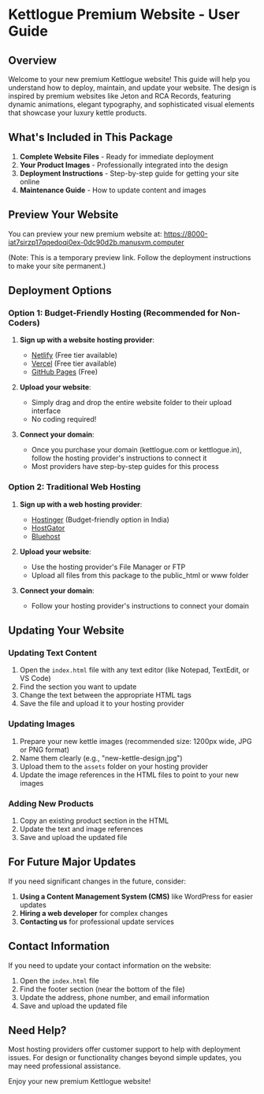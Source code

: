 # Kettlogue Premium Website - User Guide

## Overview

Welcome to your new premium Kettlogue website! This guide will help you understand how to deploy, maintain, and update your website. The design is inspired by premium websites like Jeton and RCA Records, featuring dynamic animations, elegant typography, and sophisticated visual elements that showcase your luxury kettle products.

## What's Included in This Package

1. **Complete Website Files** - Ready for immediate deployment
2. **Your Product Images** - Professionally integrated into the design
3. **Deployment Instructions** - Step-by-step guide for getting your site online
4. **Maintenance Guide** - How to update content and images

## Preview Your Website

You can preview your new premium website at:
https://8000-iat7sirzp17qqedoqi0ex-0dc90d2b.manusvm.computer

(Note: This is a temporary preview link. Follow the deployment instructions to make your site permanent.)

## Deployment Options

### Option 1: Budget-Friendly Hosting (Recommended for Non-Coders)

1. **Sign up with a website hosting provider**:
   - [Netlify](https://www.netlify.com/) (Free tier available)
   - [Vercel](https://vercel.com/) (Free tier available)
   - [GitHub Pages](https://pages.github.com/) (Free)

2. **Upload your website**:
   - Simply drag and drop the entire website folder to their upload interface
   - No coding required!

3. **Connect your domain**:
   - Once you purchase your domain (kettlogue.com or kettlogue.in), follow the hosting provider's instructions to connect it
   - Most providers have step-by-step guides for this process

### Option 2: Traditional Web Hosting

1. **Sign up with a web hosting provider**:
   - [Hostinger](https://www.hostinger.in/) (Budget-friendly option in India)
   - [HostGator](https://www.hostgator.in/)
   - [Bluehost](https://www.bluehost.in/)

2. **Upload your website**:
   - Use the hosting provider's File Manager or FTP
   - Upload all files from this package to the public_html or www folder

3. **Connect your domain**:
   - Follow your hosting provider's instructions to connect your domain

## Updating Your Website

### Updating Text Content

1. Open the `index.html` file with any text editor (like Notepad, TextEdit, or VS Code)
2. Find the section you want to update
3. Change the text between the appropriate HTML tags
4. Save the file and upload it to your hosting provider

### Updating Images

1. Prepare your new kettle images (recommended size: 1200px wide, JPG or PNG format)
2. Name them clearly (e.g., "new-kettle-design.jpg")
3. Upload them to the `assets` folder on your hosting provider
4. Update the image references in the HTML files to point to your new images

### Adding New Products

1. Copy an existing product section in the HTML
2. Update the text and image references
3. Save and upload the updated file

## For Future Major Updates

If you need significant changes in the future, consider:

1. **Using a Content Management System (CMS)** like WordPress for easier updates
2. **Hiring a web developer** for complex changes
3. **Contacting us** for professional update services

## Contact Information

If you need to update your contact information on the website:

1. Open the `index.html` file
2. Find the footer section (near the bottom of the file)
3. Update the address, phone number, and email information
4. Save and upload the updated file

## Need Help?

Most hosting providers offer customer support to help with deployment issues. For design or functionality changes beyond simple updates, you may need professional assistance.

Enjoy your new premium Kettlogue website!
